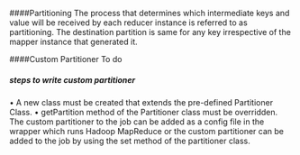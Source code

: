 ####Partitioning 
The process that determines which intermediate keys and value will be received by each reducer instance is referred to as partitioning. The destination partition is same for any key irrespective of the mapper instance that generated it.

####Custom Partitioner
To do
##### steps to write custom partitioner
• A new class must be created that extends the pre-defined Partitioner Class.
• getPartition method of the Partitioner class must be overridden.
The custom partitioner to the job can be added as a config file in the wrapper which runs Hadoop MapReduce or the custom partitioner can be added to the job by using the set method of the partitioner class.
